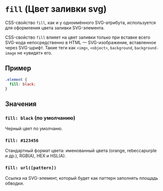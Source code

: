 # `fill` (Цвет заливки svg)

CSS-свойство `fill`, как и у одноимённого SVG-атрибута, используется для оформления цвета заливки SVG-элемента.

CSS-свойство `fill` влияет на цвет заливки только при вставке всего SVG-кода непосредственно в HTML — SVG-изображение, вставленное через SVG-шрифт. Такие теги как `<img>`, `<object>`, `background`, `background-image` не «увидят» его.

## Пример

```css
.element {
  fill: black;
}
```

## Значения

### `fill: black` (по умолчанию)

Черный цвет по умолчаню.

### `fill: #123456`

Cтандартный формат цвета: именованный цвета (orange, rebeccapurple и др.), RGB(A), HEX и HSL(A).

### `fill: url([pattern])`

Ссылка на SVG-элемент, который будет как паттерн заполнять площадь обводки.
